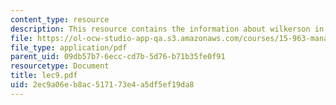 ```yaml
---
content_type: resource
description: This resource contains the information about wilkerson in this course.
file: https://ol-ocw-studio-app-qa.s3.amazonaws.com/courses/15-963-management-accounting-and-control-spring-2007/2ec9a06eb8ac517173e4a5df5ef19da8_lec9.pdf
file_type: application/pdf
parent_uid: 09db57b7-6ecc-cd7b-5d76-b71b35fe0f91
resourcetype: Document
title: lec9.pdf
uid: 2ec9a06e-b8ac-5171-73e4-a5df5ef19da8
---
```

